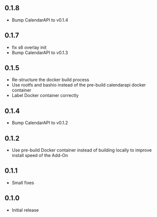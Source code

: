 <!-- https://developers.home-assistant.io/docs/add-ons/presentation#keeping-a-changelog -->

## 0.1.8

- Bump CalendarAPI to v0.1.4

## 0.1.7

- fix s6 overlay init
- Bump CalendarAPI to v0.1.3

## 0.1.5

- Re-structure the docker build process
- Use rootfs and bashio instead of the pre-build calendarapi docker container
- Label Docker container correctly

## 0.1.4

- Bump CalendarAPI to v0.1.2

## 0.1.2

- Use pre-build Docker container instead of building locally to improve install speed of the Add-On

## 0.1.1

- Small fixes

## 0.1.0

- Initial release
